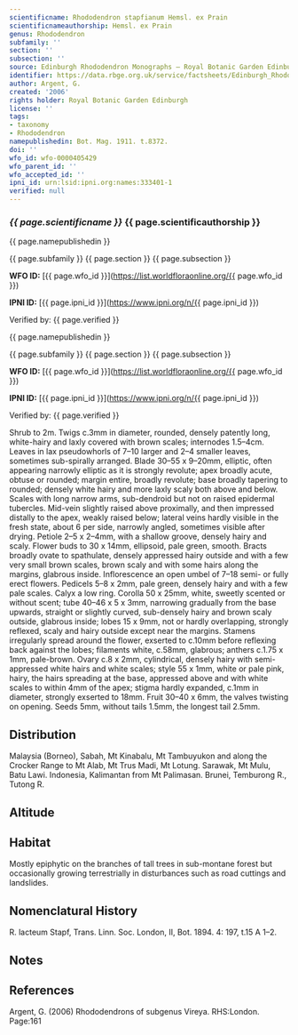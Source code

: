 ```yaml
---
scientificname: Rhododendron stapfianum Hemsl. ex Prain
scientificnameauthorship: Hemsl. ex Prain
genus: Rhododendron
subfamily: ''
section: ''
subsection: ''
source: Edinburgh Rhododendron Monographs – Royal Botanic Garden Edinburgh
identifier: https://data.rbge.org.uk/service/factsheets/Edinburgh_Rhododendron_Monographs.xhtml
author: Argent, G.
created: '2006'
rights holder: Royal Botanic Garden Edinburgh
license: ''
tags:
- taxonomy
- Rhododendron
namepublishedin: Bot. Mag. 1911. t.8372.
doi: ''
wfo_id: wfo-0000405429
wfo_parent_id: ''
wfo_accepted_id: ''
ipni_id: urn:lsid:ipni.org:names:333401-1
verified: null
---
```

### _{{ page.scientificname }}_ {{ page.scientificauthorship }}
 {{ page.namepublishedin }}

{{ page.subfamily }} {{ page.section }} {{ page.subsection }}

**WFO ID:** [{{ page.wfo_id }}](https://list.worldfloraonline.org/{{ page.wfo_id }})

**IPNI ID:** [{{ page.ipni_id }}](https://www.ipni.org/n/{{ page.ipni_id }})

Verified by: {{ page.verified }}

 {{ page.namepublishedin }}

{{ page.subfamily }} {{ page.section }} {{ page.subsection }}

**WFO ID:** [{{ page.wfo_id }}](https://list.worldfloraonline.org/{{ page.wfo_id }})

**IPNI ID:** [{{ page.ipni_id }}](https://www.ipni.org/n/{{ page.ipni_id }})

Verified by: {{ page.verified }}



Shrub to 2m. Twigs c.3mm in diameter, rounded, densely patently long, white-hairy and laxly covered with brown scales; internodes 1.5–4cm. Leaves in lax pseudo­whorls of 7–10 larger and 2–4 smaller leaves, sometimes sub-spirally arranged. Blade 30–55 x 9–20mm, elliptic, often appearing narrowly elliptic as it is strongly revolute; apex broadly acute, obtuse or rounded; margin entire, broadly revolute; base broadly tapering to rounded; densely white hairy and more laxly scaly both above and below. Scales with long narrow arms, sub-dendroid but not on raised epidermal tubercles. Mid-vein slightly raised above proximally, and then impressed distally to the apex, weakly raised below; lateral veins hardly visible in the fresh state, about 6 per side, narrowly angled, sometimes visible after drying. Petiole 2–5 x 2–4mm, with a shallow groove, densely hairy and scaly. Flower buds to 30 x 14mm, ellipsoid, pale green, smooth. Bracts broadly ovate to spathulate, densely appressed hairy outside and with a few very small brown scales, brown scaly and with some hairs along the margins, glabrous inside. Inflorescence an open umbel of 7–18 semi- or fully erect flowers. Pedicels 5–8 x 2mm, pale green, densely hairy and with a few pale scales. Calyx a low ring. Corolla 50 x 25mm, white, sweetly scented or without scent; tube 40–46 x 5 x 3mm, narrowing gradually from the base upwards, straight or slightly curved, sub-densely hairy and brown scaly outside, glabrous inside; lobes 15 x 9mm, not or hardly overlapping, strongly reflexed, scaly and hairy outside except near the margins. Stamens irregularly spread around the flower, exserted to c.10mm before reflexing back against the lobes; filaments white, c.58mm, glabrous; anthers c.1.75 x 1mm, pale-brown. Ovary c.8 x 2mm, cylindrical, densely hairy with semi-appressed white hairs and white scales; style 55 x 1mm, white or pale pink, hairy, the hairs spreading at the base, appressed above and with white scales to within 4mm of the apex; stigma hardly expanded, c.1mm in diameter, strongly exserted to 18mm. Fruit 30–40 x 6mm, the valves twisting on opening. Seeds 5mm, without tails 1.5mm, the longest tail 2.5mm.

## Distribution
Malaysia (Borneo), Sabah, Mt Kinabalu, Mt Tambuyukon and along the Crocker Range to Mt Alab, Mt Trus Madi, Mt Lotung. Sarawak, Mt Mulu, Batu Lawi. Indonesia, Kalimantan from Mt Palimasan. Brunei, Temburong R., Tutong R.

## Altitude


## Habitat
Mostly epiphytic on the branches of tall trees in sub-montane forest but occasionally growing terrestrially in disturbances such as road cuttings and landslides.

## Nomenclatural History
R. lacteum Stapf, Trans. Linn. Soc. London, II, Bot. 1894. 4: 197, t.15 A 1–2.
                       
## Notes


## References

Argent, G. (2006) Rhododendrons of subgenus Vireya. RHS:London. Page:161
